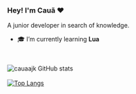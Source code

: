 ### Hey! I'm Cauã ❤
A junior developer in search of knowledge.

- 🎓 I’m currently learning **Lua**

<br />

![cauaajk GitHub stats](https://github-readme-stats.vercel.app/api?username=cauaajk&show_icons=true&theme=dark) <br /><br /> [![Top Langs](https://github-readme-stats.vercel.app/api/top-langs/?username=cauaajk&langs_count=8&theme=dark)](https://github.com/anuraghazra/github-readme-stats)
